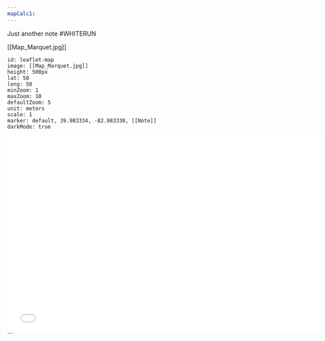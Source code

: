 ```yaml
---
mapCalc1:
---
```

Just another note
#WHITERUN

[[Map_Marquet.jpg]]

```leaflet
id: leaflet-map
image: [[Map_Marquet.jpg]]
height: 500px
lat: 50
long: 50
minZoom: 1
maxZoom: 10
defaultZoom: 5
unit: meters
scale: 1
marker: default, 39.983334, -82.983330, [[Note]]
darkMode: true
```

<iframe src="z_Assets/Map_Westruun.jpeg" width="750" height="450" frameborder="0" style="border:0;" allowfullscreen="" aria-hidden="false" tabindex="0">
</iframe>```